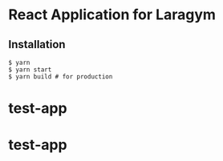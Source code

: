 # React Application for Laragym

## Installation

```
$ yarn
$ yarn start
$ yarn build # for production
```
# test-app
# test-app
